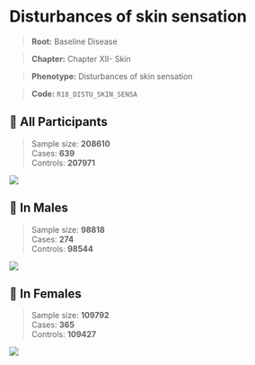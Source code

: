 # Disturbances of skin sensation

> **Root:** Baseline Disease  

> **Chapter:** Chapter XII- Skin  

> **Phenotype:** Disturbances of skin sensation  

> **Code:** `R18_DISTU_SKIN_SENSA`

## 🧪 All Participants  
> Sample size: **208610**  
> Cases: **639**  
> Controls: **207971**
<img src="/Disease/Figures/ALL/Baseline/R18_DISTU_SKIN_SENSA.png"/>
<CsvTable src="/Disease/Data/ALL/Baseline/LG_R18_DISTU_SKIN_SENSA.csv" label="🔍 View full results" />

## 👨 In Males  
> Sample size: **98818**  
> Cases: **274**  
> Controls: **98544**
<img src="/Disease/Figures/Male/Baseline/R18_DISTU_SKIN_SENSA.png"/>
<CsvTable src="/Disease/Data/Male/Baseline/LG_R18_DISTU_SKIN_SENSA.csv" label="🔍 View full results" />

## 👩 In Females  
> Sample size: **109792**  
> Cases: **365**  
> Controls: **109427**
<img src="/Disease/Figures/Female/Baseline/R18_DISTU_SKIN_SENSA.png"/>
<CsvTable src="/Disease/Data/Female/Baseline/LG_R18_DISTU_SKIN_SENSA.csv" label="🔍 View full results" />
